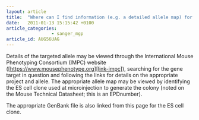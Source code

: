 ```yaml
---
layout: article
title:  "Where can I find information (e.g. a detailed allele map) for the mutant MGP allele?"
date:   2011-01-13 15:15:42 +0100
article_categories: 
                 - sanger_mgp
article_id: AUG56UAG
---
```


Details of the targeted allele may be viewed through the International Mouse Phenotyping Consortium (IMPC) website ([https://www.mousephenotype.org][link-impc]), searching for the gene target in question and following the links for details on the appropriate project and allele.
The appropriate allele map may be viewed by identifying the ES cell clone used at microinjection to generate the colony (noted on the Mouse Technical Datasheet; this is an EPDnumber).

The appropriate GenBank file is also linked from this page for the ES cell clone.

[link-impc]: https://www.mousephenotype.org